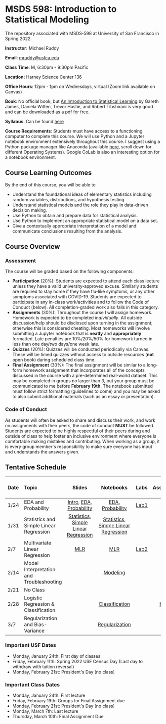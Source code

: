 # MSDS 598: Introduction to Statistical Modeling
The repository associated with MSDS-598 at University of San Francisco in Spring 2022.

**Instructor:** Michael Ruddy

**Email**: mruddy@usfca.edu

**Class Time**: M, 6:30pm - 9:30pm Pacific

**Location:** Harney Science Center 136

**Office Hours**: 12pm - 1pm on Wednesdays, virtual  (Zoom link available on Canvas)

**Book**: No official book, but [An Introduction to Statistical Learning](https://www.statlearning.com) by Gareth James, Daniela Witten, Trevor Hastie, and Robert Tibshirani is very good and can be downloaded as a pdf for free.

**Syllabus**: Can be found [here](https://github.com/mgruddy/StatModeling_MSDS22/blob/main/Spring-2022-MSDS-598-01-Modeling-I.pdf)

**Course Requirements**: Students must have access to a functioning computer to complete this course. We will use Python and a Jupyter notebook environment extensively throughout this course. I suggest using a Python package manager like Anaconda (available [here](https://www.anaconda.com/products/individual), scroll down for different Operating Systems). Google CoLab is also an interesting option for a notebook environment.

## Course Learning Outcomes

By the end of this course, you will be able to

- Understand the foundational ideas of elementary statistics including random variables, distributions, and hypothesis testing.
- Understand statistical models and the role they play in data-driven decision making.
- Use Python to obtain and prepare data for statistical analysis.
- Use Python to implement an appropriate statistical model on a data set.
- Give a contextually appropriate interpretation of a model and communicate conclusions resulting from the analysis.

## Course Overview

### Assessment

The course will be graded based on the following components:

- **Participation** (20%): Students are expected to attend each class lecture unless they have a valid university-approved excuse. Similarly students are required to stay home if they have flu-like symptoms, or any other symptoms associated with COVID-19. Students are expected to participate in any in-class work/activities and to follow the Code of Conduct (below). All completion-graded work also falls in this category.
- **Assignments** (30%): Throughout the course I will assign homework. Homework is expected to be completed *individually*. All outside discussion/help should be disclosed upon turning in the assignment; otherwise this is considered cheating. Most homeworks will involve submitting a Jupyter notebook that is **neatly** and **appropriately** formatted. Late penalties are 10%/20%/50% for homework turned in less than one day/two days/one week late.
- **Quizzes** (20%): Quizzes will be conducted periodically via Canvas. These will be timed quizzes without access to outside resources (**not** open book) during scheduled class time.
- **Final Assignment** (30%): The final assignment will be similar to a long-form homework assignment that incorporates all of the concepts discussed in the course with a pre-determined real-world dataset. This may be completed in groups no larger than 3, but your group must be communicated to me before **February 19th**. The notebook submitted must follow strict formatting (guidelines to come) and you may be asked to also submit additional materials (such as an essay or presentation).

### Code of Conduct

As students will often be asked to share and discuss their work, and work on assignments with their peers, the code of conduct **MUST** be followed. Students are expected to be highly respectful of their peers during and outside of class to help foster an inclusive environment where everyone is comfortable making mistakes and contributing. When working as a group, it is every group member's responsibility to make sure everyone has input and understands the answers given.


## Tentative Schedule


| Date | Topic                                  |  Slides                |  Notebooks      | Labs            | Assignment/Quiz | Due Date/Quiz Date |
| :--- |:---                                    | :---:                  | :---:           | :---:           | :---:           | :---:              |
| 1/24 |   EDA and Probability                  | [Intro](https://github.com/mgruddy/StatModeling_MSDS22/blob/main/Slides/Introduction.pdf), [EDA](https://github.com/mgruddy/StatModeling_MSDS22/blob/main/Slides/EDA%20Review.pdf), [Probability](https://github.com/mgruddy/StatModeling_MSDS22/blob/main/Slides/ProbStats1.pdf)|[EDA](https://github.com/mgruddy/StatModeling_MSDS22/blob/main/Notebooks/EDA.ipynb), [Probability](https://github.com/mgruddy/StatModeling_MSDS22/blob/main/Notebooks/ProbStats1.ipynb) |[Lab1](https://github.com/mgruddy/StatModeling_MSDS22/blob/main/Assignments/Lab1.pdf)|Quiz1|1/31|
| 1/31 | Statistics and Simple Linear Regression|[Statistics](https://github.com/mgruddy/StatModeling_MSDS22/blob/main/Slides/ProbStats2.pdf), [Simple Linear Regression](https://github.com/mgruddy/StatModeling_MSDS22/blob/main/Slides/SimpleLinearRegression.pdf)|[Statistics](https://github.com/mgruddy/StatModeling_MSDS22/blob/main/Notebooks/ProbStats2.ipynb), [Simple Linear Regression](https://github.com/mgruddy/StatModeling_MSDS22/blob/main/Notebooks/LinearRegression.ipynb)|                 |[HW1](https://github.com/mgruddy/StatModeling_MSDS22/blob/main/Assignments/Homework1.pdf)|2/7|
| 2/7  | Multivariate Linear Regression         |[MLR](https://github.com/mgruddy/StatModeling_MSDS22/blob/main/Slides/MoreLinearRegression.pdf)|[MLR](https://github.com/mgruddy/StatModeling_MSDS22/blob/main/Notebooks/MoreLinearRegression.ipynb)|[Lab2](https://github.com/mgruddy/StatModeling_MSDS22/blob/main/Assignments/Lab2.pdf)|Quiz 2|2/14|
| 2/14 | Model Interpretation and Troubleshooting |                      |[Modeling](https://github.com/mgruddy/StatModeling_MSDS22/blob/main/Notebooks/Modeling.ipynb)|                 |[HW2](https://github.com/mgruddy/StatModeling_MSDS22/blob/main/Assignments/Homework2.pdf)|2/28|
| 2/21 |   No Class                             |                        |                 |                 |                 |                    |
| 2/28 |   Logistic Regression & Classification |                        | [Classification](https://github.com/mgruddy/StatModeling_MSDS22/blob/main/Notebooks/Classification.ipynb) |                 |[HW3](https://github.com/mgruddy/StatModeling_MSDS22/blob/main/Assignments/Homework3.pdf), Quiz3|3/7|
| 3/7  |   Regularization and Bias-Variance    |                        |[Regularization](https://github.com/mgruddy/StatModeling_MSDS22/blob/main/Notebooks/Regularization.ipynb) |                 |[Final](https://github.com/mgruddy/StatModeling_MSDS22/blob/main/Assignments/FinalAssn.pdf)|3/10|
 
 ### Important USF Dates
 
 - Monday, January 24th: First day of classes
 - Friday, February 11th: Spring 2022 USF Census Day (Last day to withdraw with tuition reversal)
 - Monday, February 21st: President's Day (no class)
 
 ### Important Class Dates
 
 - Monday, January 24th: First lecture
 - Friday, February 19th: Groups for Final Assignment due
 - Monday, February 21st: President's Day (no class)
 - Monday, March 7th: Last lecture
 - Thursday, March 10th: Final Assignment Due

 
 
 
